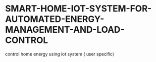 # SMART-HOME-IOT-SYSTEM-FOR-AUTOMATED-ENERGY-MANAGEMENT-AND-LOAD-CONTROL
control home energy using iot system ( user specific)
